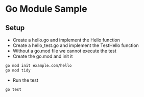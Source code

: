 # Go Module Sample
## Setup
- Create a hello.go and implement the Hello function
- Create a hello_test.go and implement the TestHello function
- Without a go.mod file we cannot execute the test
- Create the go.mod and init it
```sh
go mod init example.com/hello
go mod tidy
```
- Run the test
```sh
go test
```

